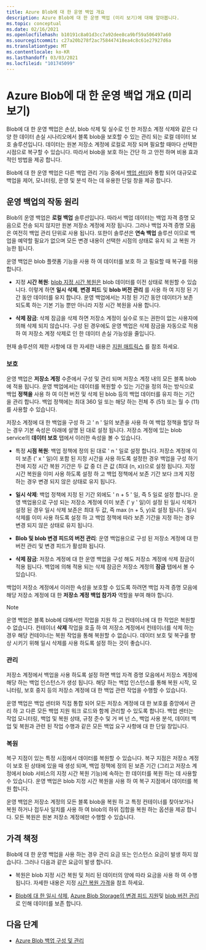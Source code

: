 ```yaml
---
title: Azure Blob에 대 한 운영 백업 개요
description: Azure Blob에 대 한 운영 백업 (미리 보기)에 대해 알아봅니다.
ms.topic: conceptual
ms.date: 02/16/2021
ms.openlocfilehash: b10191c8a01d3cc7a92dee8ca9bf59a506497a60
ms.sourcegitcommit: c27a20b278f2ac758447418ea4c8c61e27927d6a
ms.translationtype: MT
ms.contentlocale: ko-KR
ms.lasthandoff: 03/03/2021
ms.locfileid: "101745099"
---
```

# <a name="overview-of-operational-backup-for-azure-blobs-in-preview"></a>Azure Blob에 대 한 운영 백업 개요 (미리 보기)

Blob에 대 한 운영 백업은 손상, blob 삭제 및 실수로 인 한 저장소 계정 삭제와 같은 다양 한 데이터 손실 시나리오에서 블록 blob을 보호할 수 있는 관리 되는 로컬 데이터 보호 솔루션입니다. 데이터는 원본 저장소 계정에 로컬로 저장 되며 필요할 때마다 선택한 시점으로 복구할 수 있습니다. 따라서 blob을 보호 하는 간단 하 고 안전 하며 비용 효과적인 방법을 제공 합니다.

Blob에 대 한 운영 백업은 다른 백업 관리 기능 중에서 [백업 센터](backup-center-overview.md)와 통합 되어 대규모로 백업을 제어, 모니터링, 운영 및 분석 하는 데 유용한 단일 창을 제공 합니다.

## <a name="how-operational-backup-works"></a>운영 백업의 작동 원리

Blob의 운영 백업은 **로컬 백업** 솔루션입니다. 따라서 백업 데이터는 백업 자격 증명 모음으로 전송 되지 않지만 원본 저장소 계정에 저장 됩니다. 그러나 백업 자격 증명 모음은 여전히 백업 관리 단위로 사용 됩니다. 또한이 솔루션은 **연속 백업** 솔루션 이므로 백업을 예약할 필요가 없으며 모든 변경 내용이 선택한 시점의 상태로 유지 되 고 복원 가능한 됩니다.

운영 백업은 blob 플랫폼 기능을 사용 하 여 데이터를 보호 하 고 필요할 때 복구를 허용 합니다.

- 지정 **시간 복원**: [blob 지정 시간 복원은](https://docs.microsoft.com/azure/storage/blobs/point-in-time-restore-overview) blob 데이터를 이전 상태로 복원할 수 있습니다. 이렇게 하면 **일시 삭제**, **변경 피드** 및 **blob 버전 관리** 를 사용 하 여 지정 된 기간 동안 데이터를 유지 합니다. 운영 백업에서는 지정 된 기간 동안 데이터가 보존 되도록 하는 기본 기능 뿐만 아니라 지정 시간 복원을 사용 합니다.

- **삭제 잠금**: 삭제 잠금을 삭제 하면 저장소 계정이 실수로 또는 권한이 없는 사용자에 의해 삭제 되지 않습니다. 구성 된 경우에도 운영 백업은 삭제 잠금을 자동으로 적용 하 여 저장소 계정 삭제로 인 한 데이터 손실 가능성을 줄입니다.

현재 솔루션의 제한 사항에 대 한 자세한 내용은 [지원 매트릭스](blob-backup-support-matrix.md) 를 참조 하세요.

### <a name="protection"></a>보호

운영 백업은 **저장소 계정** 수준에서 구성 및 관리 되며 저장소 계정 내의 모든 블록 blob에 적용 됩니다. 운영 백업에서는 데이터를 복원할 수 있는 기간을 정의 하는 방식으로 백업 **정책을** 사용 하 여 이전 버전 및 삭제 된 blob 등의 백업 데이터를 유지 하는 기간을 관리 합니다. 백업 정책에는 최대 360 일 또는 해당 하는 전체 주 (51) 또는 월 수 (11)를 사용할 수 있습니다.

저장소 계정에 대 한 백업을 구성 하 고 ' n ' 일의 보존을 사용 하 여 백업 정책을 할당 하는 경우 기본 속성은 아래에 설명 된 대로 설정 됩니다. 저장소 계정에 있는 blob service의 **데이터 보호** 탭에서 이러한 속성을 볼 수 있습니다.

- 특정 **시점 복원**: 백업 정책에 정의 된 대로 ' n ' 일로 설정 합니다. 저장소 계정에 이미 보존 (' x ' 일)이 포함 된 지정 시간을 사용 하도록 설정한 경우 백업을 구성 하기 전에 지정 시간 복원 기간은 두 값 중 더 큰 값 (최대 (n, x))으로 설정 됩니다. 지정 시간 복원을 이미 사용 하도록 설정 하 고 백업 정책에서 보존 기간 보다 크게 지정 하는 경우 변경 되지 않은 상태로 유지 됩니다.

- **일시 삭제**: 백업 정책에 지정 된 기간 외에도 ' n + 5 ' 일, 즉 5 일로 설정 합니다. 운영 백업용으로 구성 되는 저장소 계정에 이미 보존 (' y ' 일)이 설정 된 일시 삭제가 설정 된 경우 일시 삭제 보존은 최대 두 값, 즉 max (n + 5, y)로 설정 됩니다. 일시 삭제를 이미 사용 하도록 설정 하 고 백업 정책에 따라 보존 기간을 지정 하는 경우 변경 되지 않은 상태로 유지 됩니다.

- **Blob 및 blob 변경 피드의 버전 관리**: 운영 백업용으로 구성 된 저장소 계정에 대 한 버전 관리 및 변경 피드가 활성화 됩니다.

- **삭제 잠금**: 저장소 계정에 대 한 운영 백업을 구성 해도 저장소 계정에 삭제 잠금이 적용 됩니다. 백업에 의해 적용 되는 삭제 잠금은 저장소 계정의 **잠금** 탭에서 볼 수 있습니다.

백업이 저장소 계정에서 이러한 속성을 보호할 수 있도록 하려면 백업 자격 증명 모음에 해당 저장소 계정에 대 한 **저장소 계정 백업 참가자** 역할을 부여 해야 합니다.

>[!NOTE]
>운영 백업은 블록 blob에 대해서만 작업을 지원 하 고 컨테이너에 대 한 작업은 복원할 수 없습니다. 컨테이너 **삭제** 작업을 호출 하 여 저장소 계정에서 컨테이너를 삭제 하는 경우 해당 컨테이너는 복원 작업을 통해 복원할 수 없습니다. 데이터 보호 및 복구를 향상 시키기 위해 일시 삭제를 사용 하도록 설정 하는 것이 좋습니다.

### <a name="management"></a>관리

저장소 계정에서 백업을 사용 하도록 설정 하면 백업 자격 증명 모음에서 저장소 계정에 해당 하는 백업 인스턴스가 생성 됩니다. 해당 하는 백업 인스턴스를 통해 복원 시작, 모니터링, 보호 중지 등의 저장소 계정에 대 한 백업 관련 작업을 수행할 수 있습니다.

운영 백업은 백업 센터와 직접 통합 되어 모든 저장소 계정에 대 한 보호를 중앙에서 관리 하 고 다른 모든 백업 지원 워크 로드와 함께 관리할 수 있도록 합니다. 백업 센터는 작업 모니터링, 백업 및 복원 상태, 규정 준수 및 거 버 넌 스, 백업 사용 분석, 데이터 백업 및 복원과 관련 된 작업 수행과 같은 모든 백업 요구 사항에 대 한 단일 창입니다.

### <a name="restore"></a>복원

복구 지점이 있는 특정 시점에서 데이터를 복원할 수 있습니다. 복구 지점은 저장소 계정이 보호 된 상태에 있을 때 생성 되며, 백업 정책에 정의 된 보존 기간 (그리고 저장소 계정에서 blob 서비스의 지정 시간 복원 기능)에 속하는 한 데이터를 복원 하는 데 사용할 수 있습니다. 운영 백업은 blob 지정 시간 복원을 사용 하 여 복구 지점에서 데이터를 복원 합니다.

운영 백업은 저장소 계정의 모든 블록 blob을 복원 하 고 특정 컨테이너를 찾아보거나 복원 하거나 접두사 일치를 사용 하 여 blob의 하위 집합을 복원 하는 옵션을 제공 합니다. 모든 복원은 원본 저장소 계정에만 수행할 수 있습니다.

## <a name="pricing"></a>가격 책정

Blob에 대 한 운영 백업을 사용 하는 경우 관리 요금 또는 인스턴스 요금이 발생 하지 않습니다. 그러나 다음과 같은 요금이 발생 합니다.

- 복원은 blob 지정 시간 복원 및 처리 된 데이터의 양에 따라 요금을 사용 하 여 수행 됩니다. 자세한 내용은 지정 [시간 복원 가격](https://docs.microsoft.com/azure/storage/blobs/point-in-time-restore-overview#pricing-and-billing)을 참조 하세요.

- [Blob에 대 한 일시 삭제](https://docs.microsoft.com/azure/storage/blobs/soft-delete-blob-overview), [Azure Blob Storage의 변경 피드 지원](https://docs.microsoft.com/azure/storage/blobs/storage-blob-change-feed)및 [blob 버전 관리](https://docs.microsoft.com/azure/storage/blobs/versioning-overview)로 인해 데이터를 보존 합니다.

## <a name="next-steps"></a>다음 단계

- [Azure Blob 백업 구성 및 관리](blob-backup-configure-manage.md)
